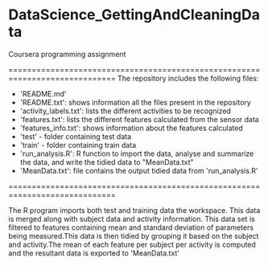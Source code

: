 # DataScience_GettingAndCleaningData
Coursera programming assignment

=============================================================================
The repository includes the following files:

- 'README.md'
- 'README.txt': shows information all the files present in the repository
- 'activity_labels.txt': lists the different activities to be recognized
- 'features.txt': lists the different features calculated from the sensor data
- 'features_info.txt': shows information about the features calculated
- 'test' - folder containing test data
- 'train' - folder containing train data
- 'run_analysis.R': R function to import the data, analyse and summarize the data, and write the tidied data to "MeanData.txt"
- 'MeanData.txt': file contains the output tidied data from 'run_analysis.R'

=============================================================================

The R program imports both test and training data the workspace. This data is merged along
with subject data and activity information. This data set is filtered to features containing mean and standard deviation of parameters being measured.This data is then tidied by grouping it based on the subject and activity.The mean of each feature per subject per activity is computed and the resultant data is exported to 'MeanData.txt'